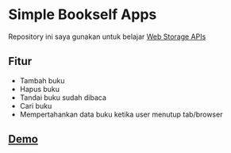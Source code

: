 # Simple Bookself Apps
Repository ini saya gunakan untuk belajar [Web Storage APIs](https://developer.mozilla.org/en-US/docs/Web/API/Web_Storage_API)

## Fitur
* Tambah buku
* Hapus buku
* Tandai buku sudah dibaca
* Cari buku
* Mempertahankan data buku ketika user menutup tab/browser
## [Demo](https://bayu07750.github.io/Simple-Bookself-App/)
